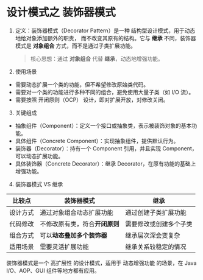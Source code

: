 # 设计模式之 装饰器模式
1. 定义：装饰器模式（Decorator Pattern）是一种 结构型设计模式，用于动态地给对象添加额外的职责，
而不改变其原有的结构。它与 **继承** 不同，装饰器模式是 **对象组合** 方式，而不是通过子类扩展功能。 
    > 核心思想：通过 **对象组合** 代替 **继承**，动态地增强功能。
2. 使用场景
 - 需要动态扩展一个类的功能，但不希望修改原始类代码。
 - 需要对一个类的功能进行多种不同的组合，避免使用大量子类（如 I/O 流）。
 - 需要按照 开闭原则（OCP） 设计，即对扩展开放，对修改关闭。

3. 关键组成 
 - 抽象组件（Component）：定义一个接口或抽象类，表示被装饰对象的基本功能。
 - 具体组件（Concrete Component）：实现抽象组件，提供默认行为。
 - 装饰器（Decorator）：持有一个 Component 引用，并且实现 Component，可以动态扩展功能。
 - 具体装饰器（Concrete Decorator）：继承 Decorator，在原有功能的基础上增强功能。

4. 装饰器模式 VS 继承

|比较点| 装饰器模式          |继承|
------|----------------|----
|设计方式| 通过对象组合动态扩展功能   |通过创建子类扩展功能
|代码修改| 不修改原有类，符合**开闭原则** |需要修改或创建多个子类
|组合方式| 可以**动态叠加多个装饰器**|继承层次深会变复杂
|适用场景| 需要灵活扩展功能       |继承关系较稳定的情况

装饰器模式是一个 高扩展性 的设计模式，适用于 动态增强功能 的场景，在 Java I/O、AOP、GUI 组件等地方都有应用。
